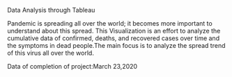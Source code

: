 Data Analysis through Tableau

Pandemic is spreading all over the world; it becomes more important to understand about this spread. This Visualization is an effort to analyze the cumulative data of confirmed, deaths, and recovered cases over time and the symptoms in dead people.The main focus is to analyze the spread trend of this virus all over the world.


Data of completion of project:March 23,2020
